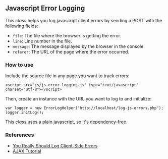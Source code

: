 ## Javascript Error Logging

This *class* helps you log javascript client errors by sending a POST with the following fields:

* `file`: The file where the browser is getting the error.
* `line`: Line number in the file.
* `message`: The message displayed by the browser in the console.
* `referer`: The URL of the page where the error occurred.

### How to use

Include the source file in any page you want to track errors:

	<script src="js/js-error-logging.js" type="text/javascript" charset="utf-8"></script>

Then, create an instance with the URL you want to log to and initialize:

	var logger = new ErrorLogHelper("http://localhost/log-js-errors.php");
	logger.initLog();

This *class* uses a plain javascript, so it's dependency-free.

### References

* [You Really Should Log Client-Side Errors](http://openmymind.net/2012/4/4/You-Really-Should-Log-Client-Side-Error/)
* [AJAX Tutorial](http://www.w3schools.com/ajax/default.asp)